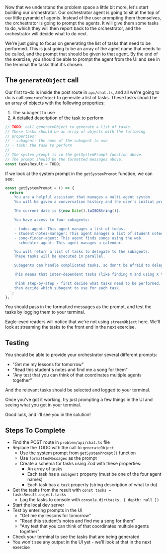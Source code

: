 Now that we understand the problem space a little bit more, let's start building our orchestrator. Our orchestrator agent is going to sit at the top of our little pyramid of agents. Instead of the user prompting them themselves, the orchestrator is going to prompt the agents. It will give them some tasks to do, which they will then report back to the orchestrator, and the orchestrator will decide what to do next.

We're just going to focus on generating the list of tasks that need to be performed. This is just going to be an array of the agent name that needs to be called, and the prompt that should be given to that agent. By the end of the exercise, you should be able to prompt the agent from the UI and see in the terminal the tasks that it's chosen.

## The `generateObject` call

Our first to-do is inside the post route in `api/chat.ts`, and all we're going to do is call `generateObject` to generate a list of tasks. These tasks should be an array of objects with the following properties:

1. The subagent to use
2. A detailed description of the task to perform

```ts
// TODO: call generateObject to generate a list of tasks.
// These tasks should be an array of objects with the following
// properties:
// - subagent: the name of the subagent to use
// - task: the task to perform
//
// The system prompt is in the getSystemPrompt function above.
// The prompt should be the formatted messages above.
const tasksResult = TODO;
```

If we look at the system prompt in the `getSystemPrompt` function, we can see:

```ts
const getSystemPrompt = () => {
  return `
    You are a helpful assistant that manages a multi-agent system.
    You will be given a conversation history and the user's initial prompt.

    The current date is ${new Date().toISOString()}.

    You have access to four subagents:

    - todos-agent: This agent manages a list of todos.
    - student-notes-manager: This agent manages a list of student notes.
    - song-finder-agent: This agent finds songs using the web.
    - scheduler-agent: This agent manages a calendar.

    You will return a list of tasks to delegate to the subagents.
    These tasks will be executed in parallel.

    Subagents can handle complicated tasks, so don't be afraid to delegate large tasks to them.

    This means that inter-dependent tasks (like finding X and using X to create Y) should be split into two tasks.

    Think step-by-step - first decide what tasks need to be performed,
    then decide which subagent to use for each task.
  `;
};
```

You should pass in the formatted messages as the prompt, and test the tasks by logging them to your terminal.

Eagle-eyed readers will notice that we're not using `streamObject` here. We'll look at streaming the tasks to the front end in the next exercise.

## Testing

You should be able to provide your orchestrator several different prompts:

- "Get me my lessons for tomorrow"
- "Read this student's notes and find me a song for them"
- "Any test that you can think of that coordinates multiple agents together"

And the relevant tasks should be selected and logged to your terminal.

Once you've got it working, try just prompting a few things in the UI and seeing what you get in your terminal.

Good luck, and I'll see you in the solution!

## Steps To Complete

- Find the POST route in `problem/api/chat.ts` file
- Replace the TODO with the call to `generateObject`
  - Use the system prompt from `getSystemPrompt()` function
  - Use `formattedMessages` as the prompt
  - Create a schema for tasks using Zod with these properties:
    - An array of tasks
    - Each task has a `subagent` property (must be one of the four agent names)
    - Each task has a `task` property (string description of what to do)
- Get the tasks from the result with `const tasks = tasksResult.object.tasks`
  - Log the tasks to console with `console.dir(tasks, { depth: null })`
- Start the local dev server
- Test by entering prompts in the UI
  - "Get me my lessons for tomorrow"
  - "Read this student's notes and find me a song for them"
  - "Any test that you can think of that coordinates multiple agents together"
- Check your terminal to see the tasks that are being generated
- You won't see any output in the UI yet - we'll look at that in the next exercise

